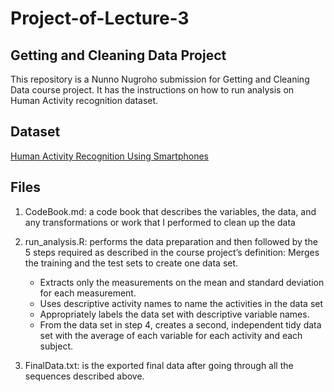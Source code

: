 # Project-of-Lecture-3
## Getting and Cleaning Data Project
This repository is a Nunno Nugroho submission for Getting and Cleaning Data course project. It has the instructions on how to run analysis on Human Activity recognition dataset.
## Dataset
[Human Activity Recognition Using Smartphones](http://archive.ics.uci.edu/ml/datasets/Human+Activity+Recognition+Using+Smartphones )

## Files

1. CodeBook.md: a code book that describes the variables, the data, and any transformations or work that I performed to clean up the data

2. run_analysis.R: performs the data preparation and then followed by the 5 steps required as described in the course project’s definition:
Merges the training and the test sets to create one data set.
   * Extracts only the measurements on the mean and standard deviation for each measurement.
   * Uses descriptive activity names to name the activities in the data set
   * Appropriately labels the data set with descriptive variable names.
   * From the data set in step 4, creates a second, independent tidy data set with the average of each variable for each activity and each subject.

3. FinalData.txt: is the exported final data after going through all the sequences described above.

